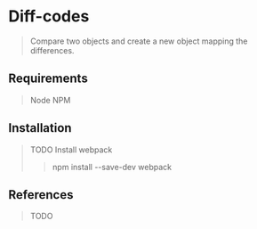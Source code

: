 # Diff-codes

> Compare two objects and create a new object mapping the differences.

## Requirements

> Node
> NPM

## Installation

> TODO
> Install webpack
>> npm install --save-dev webpack

## References

> TODO
